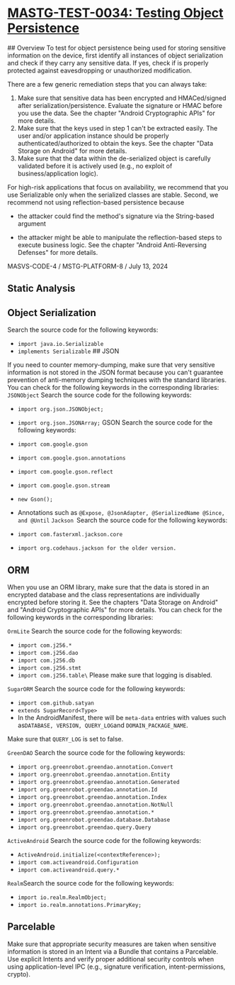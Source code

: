 # [MASTG-TEST-0034: Testing Object Persistence](https://mas.owasp.org/MASTG/tests/android/MASVS-CODE/MASTG-TEST-0034)
## Overview
To test for object persistence being used for storing sensitive information on the device, first identify all instances of object serialization and check if they carry any sensitive data. If yes, check if is properly protected against eavesdropping or unauthorized modification.

There are a few generic remediation steps that you can always take:

1. Make sure that sensitive data has been encrypted and HMACed/signed after serialization/persistence. Evaluate the signature or HMAC before you use the data. See the chapter "Android Cryptographic APIs" for more details.
2. Make sure that the keys used in step 1 can't be extracted easily. The user and/or application instance should be properly authenticated/authorized to obtain the keys. See the chapter "Data Storage on Android" for more details.
3. Make sure that the data within the de-serialized object is carefully validated before it is actively used (e.g., no exploit of business/application logic).

For high-risk applications that focus on availability, we recommend that you use Serializable only when the serialized classes are stable. Second, we recommend not using reflection-based persistence because

- the attacker could find the method's signature via the String-based argument

- the attacker might be able to manipulate the reflection-based steps to execute business logic.
See the chapter "Android Anti-Reversing Defenses" for more details.

MASVS-CODE-4 / MSTG-PLATFORM-8 / July 13, 2024
## Static Analysis
## Object Serialization
Search the source code for the following keywords:

- `import java.io.Serializable`
- `implements Serializable`
## JSON

If you need to counter memory-dumping, make sure that very sensitive information is not stored in the JSON format because you can't guarantee prevention of anti-memory dumping techniques with the standard libraries. You can check for the following keywords in the corresponding libraries:
`JSONObject` Search the source code for the following keywords:
- `import org.json.JSONObject;`
- `import org.json.JSONArray;`
GSON Search the source code for the following keywords:

- `import com.google.gson`
- `import com.google.gson.annotations`
- `import com.google.gson.reflect`
- `import com.google.gson.stream`
- `new Gson();`
- Annotations such as `@Expose, @JsonAdapter, @SerializedName @Since, and @Until`
`Jackson `Search the source code for the following keywords:

- `import com.fasterxml.jackson.core`
- `import org.codehaus.jackson for the older version.`
## ORM
When you use an ORM library, make sure that the data is stored in an encrypted database and the class representations are individually encrypted before storing it. See the chapters "Data Storage on Android" and "Android Cryptographic APIs" for more details. You can check for the following keywords in the corresponding libraries:

`OrmLite` Search the source code for the following keywords:

- `import com.j256.*`
- `import com.j256.dao`
- `import com.j256.db`
- `import com.j256.stmt`
- `import com.j256.table\`
Please make sure that logging is disabled.

`SugarORM` Search the source code for the following keywords:

- `import com.github.satyan`
- `extends SugarRecord<Type>`
- In the AndroidManifest, there will be `meta-data` entries with values such as` DATABASE, VERSION, QUERY_LOG `and `DOMAIN_PACKAGE_NAME`.

Make sure that `QUERY_LOG` is set to false.

`GreenDAO` Search the source code for the following keywords:

- `import org.greenrobot.greendao.annotation.Convert`
- `import org.greenrobot.greendao.annotation.Entity`
- `import org.greenrobot.greendao.annotation.Generated`
- `import org.greenrobot.greendao.annotation.Id`
- `import org.greenrobot.greendao.annotation.Index`
- `import org.greenrobot.greendao.annotation.NotNull`
- `import org.greenrobot.greendao.annotation.*`
- `import org.greenrobot.greendao.database.Database`
- `import org.greenrobot.greendao.query.Query`

`ActiveAndroid` Search the source code for the following keywords:

- `ActiveAndroid.initialize(<contextReference>);`
- `import com.activeandroid.Configuration`
- `import com.activeandroid.query.*`

`Realm`Search the source code for the following keywords:

- `import io.realm.RealmObject;`
- `import io.realm.annotations.PrimaryKey;`
## Parcelable
Make sure that appropriate security measures are taken when sensitive information is stored in an Intent via a Bundle that contains a Parcelable. Use explicit Intents and verify proper additional security controls when using application-level IPC (e.g., signature verification, intent-permissions, crypto).